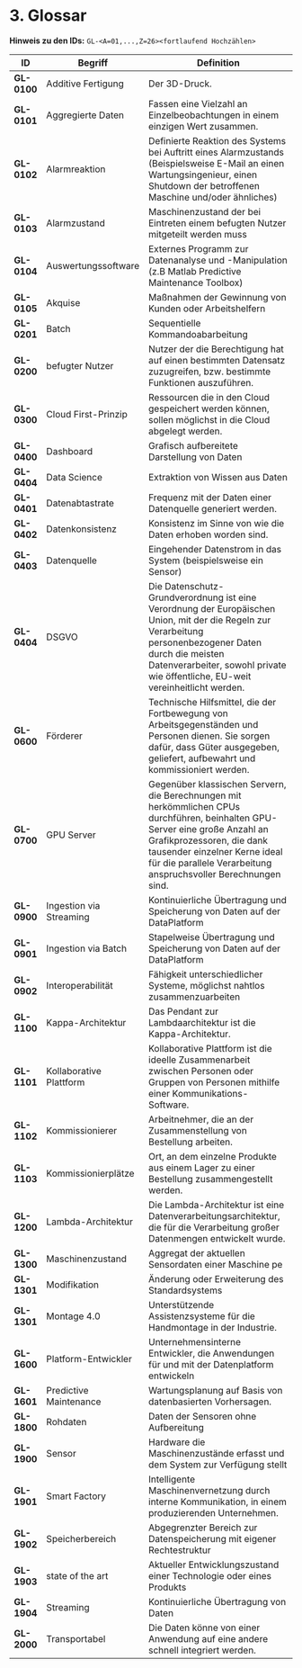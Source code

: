 # 3. Glossar

**Hinweis zu den IDs:** `GL-<A=01,...,Z=26><fortlaufend Hochzählen>`


| ID                                | Begriff             | Definition                                                                                                                                                                      |
|-----------------------------------|---------------------|---------------------------------------------------------------------------------------------------------------------------------------------------------------------------------|
| <a name="GL-0100">**GL-0100**</a> | Additive Fertigung  | Der 3D-Druck.                                                                                                                                                                   |
| <a name="GL-0101">**GL-0101**</a> | Aggregierte Daten   | Fassen eine Vielzahl an Einzelbeobachtungen in einem einzigen Wert zusammen.                                                                                                   |
| <a name="GL-0102">**GL-0102**</a> | Alarmreaktion       | Definierte Reaktion des Systems bei Auftritt eines Alarmzustands (Beispielsweise E-Mail an einen Wartungsingenieur, einen Shutdown der betroffenen Maschine und/oder ähnliches) |
| <a name="GL-0103">**GL-0103**</a> | Alarmzustand        | Maschinenzustand der bei Eintreten einem befugten Nutzer mitgeteilt werden muss                                                                                                 |
| <a name="GL-0104">**GL-0104**</a> | Auswertungssoftware | Externes Programm zur Datenanalyse und -Manipulation (z.B Matlab Predictive Maintenance Toolbox)                                                                                |
| <a name="GL-0105">**GL-0105**</a> | Akquise | Maßnahmen der Gewinnung von Kunden oder Arbeitshelfern                                                                               |
| <a name="GL-0201">**GL-0201**</a> | Batch      | Sequentielle Kommandoabarbeitung                                                                              |
| <a name="GL-0200">**GL-0200**</a> | befugter Nutzer     | Nutzer der die Berechtigung hat auf einen bestimmten Datensatz zuzugreifen, bzw. bestimmte Funktionen auszuführen.                                                              |
| <a name="GL-0300">**GL-0300**</a> | Cloud First-Prinzip | Ressourcen die in den Cloud gespeichert werden können, sollen möglichst in die Cloud abgelegt werden.                                                                            |
| <a name="GL-0400">**GL-0400**</a> | Dashboard           | Grafisch aufbereitete Darstellung von Daten                                                                                                                                     |
| <a name="GL-0404">**GL-0404**</a> | Data Science           | Extraktion von Wissen aus Daten                                                                                                                                     |
| <a name="GL-0401">**GL-0401**</a> | Datenabtastrate     | Frequenz mit der Daten einer Datenquelle generiert werden.                                                                                                                      |
| <a name="GL-0402">**GL-0402**</a> | Datenkonsistenz     | Konsistenz im Sinne von wie die Daten erhoben worden sind.                                                                                                                      |
| <a name="GL-0403">**GL-0403**</a> | Datenquelle         | Eingehender Datenstrom in das System (beispielsweise ein Sensor)                                                                                                                |
| <a name="GL-0404">**GL-0404**</a> | DSGVO         | Die Datenschutz-Grundverordnung ist eine Verordnung der Europäischen Union, mit der die Regeln zur Verarbeitung personenbezogener Daten durch die meisten Datenverarbeiter, sowohl private wie öffentliche, EU-weit vereinheitlicht werden.                                                                                                                |
| <a name="GL-0600">**GL-0600**</a>  | Förderer          | Technische Hilfsmittel, die der Fortbewegung von Arbeitsgegenständen und Personen dienen. Sie sorgen dafür, dass Güter ausgegeben, geliefert, aufbewahrt und kommissioniert werden.  |                                                                                                         
| <a name="GL-0700">**GL-0700**</a> | GPU Server     | Gegenüber klassischen Servern, die Berechnungen mit herkömmlichen CPUs durchführen, beinhalten GPU-Server eine große Anzahl an Grafikprozessoren, die dank tausender einzelner Kerne ideal für die parallele Verarbeitung anspruchsvoller Berechnungen sind.                                                                              |
| <a name="GL-0900">**GL-0900**</a> | Ingestion via Streaming       | Kontinuierliche Übertragung und Speicherung von Daten auf der DataPlatform                                                                              |
| <a name="GL-0901">**GL-0901**</a> |  Ingestion via Batch      | Stapelweise Übertragung und Speicherung von Daten auf der DataPlatform                                                                              |
| <a name="GL-0902">**GL-0902**</a> |  Interoperabilität      | Fähigkeit unterschiedlicher Systeme, möglichst nahtlos zusammenzuarbeiten                                                                          |
| <a name="GL-1100">**GL-1100**</a> |  Kappa-Architektur      | Das  Pendant  zur  Lambdaarchitektur  ist  die  Kappa-Architektur.                                                                                                             |
| <a name="GL-1101">**GL-1101**</a> |  Kollaborative Plattform | Kollaborative Plattform ist die ideelle Zusammenarbeit zwischen Personen oder Gruppen von Personen mithilfe einer Kommunikations-Software.                                 |                                                                                       
| <a name="GL-1102">**GL-1102**</a>  | Kommissionierer       | Arbeitnehmer, die an der Zusammenstellung von Bestellung arbeiten. | 
| <a name="GL-1103">**GL-1103**</a>  | Kommissionierplätze | Ort, an dem einzelne Produkte aus einem Lager zu einer Bestellung zusammengestellt werden.|
| <a name="GL-1200">**GL-1200**</a> |  Lambda-Architektur      | Die Lambda-Architektur ist eine Datenverarbeitungsarchitektur, die für die Verarbeitung großer Datenmengen entwickelt wurde.                                                |
| <a name="GL-1300">**GL-1300**</a> | Maschinenzustand    | Aggregat der aktuellen Sensordaten einer Maschine                  pe                                                                                                             |
| <a name="GL-1301">**GL-1301**</a> | Modifikation        | Änderung oder Erweiterung des Standardsystems                                                                                                                                   |
| <a name="GL-1301">**GL-1301**</a> | Montage 4.0         | Unterstützende Assistenzsysteme für die Handmontage in der Industrie.                                                                                                           |
| <a name="GL-1600">**GL-1600**</a> | Platform-Entwickler | Unternehmensinterne Entwickler, die Anwendungen für und mit der Datenplatform entwickeln                                                                                                                                           |
| <a name="GL-1601">**GL-1601**</a> | Predictive Maintenance       | Wartungsplanung auf Basis von datenbasierten Vorhersagen.                                                                              |
| <a name="GL-1800">**GL-1800**</a> | Rohdaten            | Daten der Sensoren ohne Aufbereitung                                                                                                                                            |
| <a name="GL-1900">**GL-1900**</a> | Sensor              | Hardware die Maschinenzustände erfasst und dem System zur Verfügung stellt                                                                                                      |
| <a name="GL-1901">**GL-1901**</a> | Smart Factory       | Intelligente Maschinenvernetzung durch interne Kommunikation, in einem produzierenden Unternehmen.                                                                              |
| <a name="GL-1902">**GL-1902**</a> | Speicherbereich     | Abgegrenzter Bereich zur Datenspeicherung mit eigener Rechtestruktur                                                                              |
| <a name="GL-1903">**GL-1903**</a> | state of the art     | Aktueller Entwicklungszustand einer Technologie oder eines Produkts                                                                              |
| <a name="GL-1904">**GL-1904**</a> | Streaming     | Kontinuierliche Übertragung von Daten                                                                              |
| <a name="GL-2000">**GL-2000**</a> | Transportabel     |  Die Daten könne von einer Anwendung auf eine andere schnell integriert werden. |


